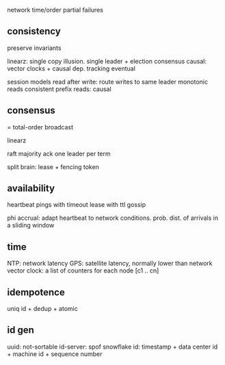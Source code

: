 ---
---
network
time/order
partial failures

## consistency
preserve invariants

linearz: single copy illusion. single leader + election consensus
causal: vector clocks + causal dep. tracking
eventual

session models
read after write: route writes to same leader
monotonic reads
consistent prefix reads: causal

## consensus
= total-order broadcast

linearz

raft
majority ack
one leader per term

split brain: lease + fencing token

## availability
heartbeat pings with timeout
lease with ttl
gossip

phi accrual: adapt heartbeat to network conditions.
prob. dist. of arrivals in a sliding window

## time
NTP: network latency
GPS: satellite latency, normally lower than network
vector clock: a list of counters for each node [c1 .. cn]

## idempotence 
uniq id + dedup + atomic

## id gen
uuid: not-sortable
id-server: spof
snowflake id: timestamp + data center id + machine id + sequence number

